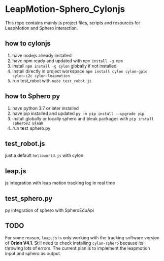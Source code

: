 # LeapMotion-Sphero_Cylonjs
This repo contains mainly js project files, scripts and resources for LeapMotion and Sphero interaction.

## how to cylonjs
1. have nodejs already installed
2. have npm ready and updated with `npm install -g npm`
3. install `npm install -g cylon` globally if not installed
4. install directly in project workspace `npm install cylon cylon-gpio cylon-i2c cylon-leapmotion`
5. run test_robot with `node test_robot.js`

## how to Sphero py
1. have python 3.7 or later installed
2. have pip installed and updated `py -m pip install --upgrade pip`
3. install globally or locally sphero and bleak packages with `pip install spherov2 Bleak`
4. run test_sphero.py

## test_robot.js
just a default `helloworld.js` with cylon

## leap.js
js integration with leap motion tracking log in real time

## test_sphero.py
py integration of sphero with SpheroEduApi

## TODO
For some reason, `leap.js` is only working with the tracking software version of **Orion V4.1**.
Still need to check installing `cylon-sphero` because its throwing lots of errors.
The current plan is to implement the leapmotion input and sphero as output.

